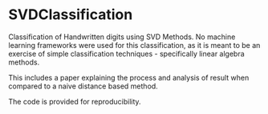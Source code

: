 # SVDClassification
Classification of Handwritten digits using SVD Methods. No machine learning frameworks were used for this classification, as it is meant to be an exercise of simple classification techniques - specifically linear algebra methods. 

This includes a paper explaining the process and analysis of result when compared to a naive distance based method.

The code is provided for reproducibility.
